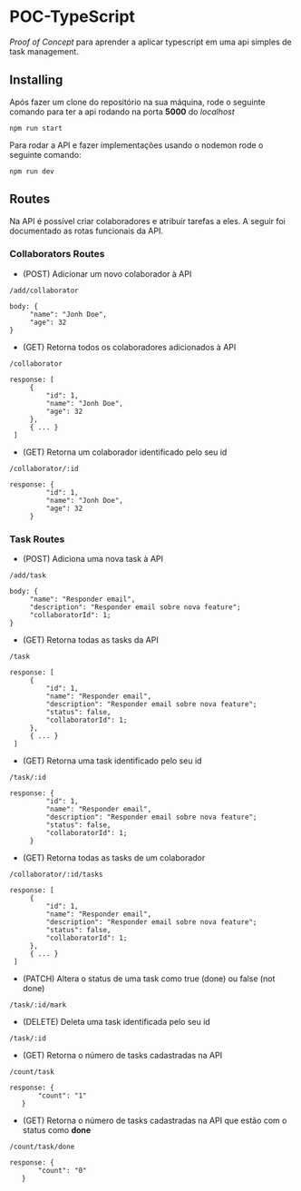 # POC-TypeScript

*Proof of Concept* para aprender a aplicar typescript em uma api simples de task management.

## Installing

Após fazer um clone do repositório na sua máquina, rode o seguinte comando para ter a api rodando na porta **5000** do *localhost*

    npm run start

Para rodar a API e fazer implementações usando o nodemon rode o seguinte comando:

    npm run dev

## Routes

Na API é possível criar colaboradores e atribuir tarefas a eles. A seguir foi documentado as rotas funcionais da API.

### Collaborators Routes

- (POST) Adicionar um novo colaborador à API
```
/add/collaborator

body: {
     "name": "Jonh Doe",
     "age": 32
}
```

- (GET) Retorna todos os colaboradores adicionados à API
```
/collaborator

response: [
     {
         "id": 1,
         "name": "Jonh Doe",
         "age": 32
     },
     { ... }          
 ]
```

- (GET) Retorna um colaborador identificado pelo seu id
```
/collaborator/:id

response: {
         "id": 1,
         "name": "Jonh Doe",
         "age": 32
     }
```

### Task Routes

- (POST) Adiciona uma nova task à API

```
/add/task

body: {
     "name": "Responder email",
     "description": "Responder email sobre nova feature";
     "collaboratorId": 1;
}
```


- (GET) Retorna todas as tasks da API
```
/task

response: [
     {
         "id": 1,
         "name": "Responder email",
         "description": "Responder email sobre nova feature";
         "status": false,
         "collaboratorId": 1;
     },
     { ... }          
 ]
```

- (GET) Retorna uma task identificado pelo seu id
```
/task/:id

response: {
         "id": 1,
         "name": "Responder email",
         "description": "Responder email sobre nova feature";
         "status": false,
         "collaboratorId": 1;
     }
```

- (GET) Retorna todas as tasks de um colaborador
```
/collaborator/:id/tasks

response: [
     {
         "id": 1,
         "name": "Responder email",
         "description": "Responder email sobre nova feature";
         "status": false,
         "collaboratorId": 1;
     },
     { ... }
 ]
```

- (PATCH) Altera o status de uma task como true (done) ou false (not done)

```
/task/:id/mark
```

- (DELETE) Deleta uma task identificada pelo seu id

```
/task/:id
```

- (GET) Retorna o número de tasks cadastradas na API

```
/count/task

response: {
       "count": "1"
   }
```

- (GET) Retorna o número de tasks cadastradas na API que estão com o status como **done**

```
/count/task/done

response: {
       "count": "0"
   }
```

